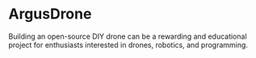 # ArgusDrone
Building an open-source DIY drone can be a rewarding and educational project for enthusiasts interested in drones, robotics, and programming. 
